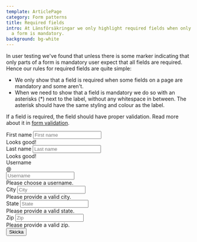 ```yaml
---
template: ArticlePage
category: Form patterns
title: Required fields
intro: At Länsförsäkringar we only highlight required fields when only parts of
  a form is mandatory.
background: bg-white
---
```

In user testing we've found that  unless there is some marker indicating that only parts of a form is mandatory user expect that all fields are required. Hence our rules for required fields are quite simple:

* We only show that a field is required when some fields on a page are mandatory and some aren't.
* When we need to show that a field is mandatory we do so with an asterisks (*) next to the label, without any whitespace in between. The asterisk should have the same styling and colour as the label.

If a field is required, the field should have proper validation. Read more about it in [form validation](../form-validation).

<LfuiWrapper script=" var form = document.getElementById('form1');        var pristine = new Pristine(form);      form.addEventListener('submit', function (e) {        e.preventDefault();                     var valid = pristine.validate();      });">


<form class="needs-validation" novalidate>
<div class="row">
<div class="col-md-6">
<div class="form-group">
<label for="validationCustom01">First name</label>
<input type="text" class="form-control" id="validationCustom01" placeholder="First name" required>
<div class="valid-feedback">
Looks good!
</div>
</div>
</div>
<div class="col-md-6">
<div class="form-group">
<label for="validationCustom02">Last name</label>
<input type="text" class="form-control" id="validationCustom02" placeholder="Last name" required>
<div class="valid-feedback">
Looks good!
</div>
</div>
</div>
</div>
<div class="row">
<div class="col-md-6">
<div class="form-group">
<label for="validationCustomUsername">Username</label>
<div class="input-group">
<div class="input-group-prepend">
<span class="input-group-text" id="inputGroupPrepend">@</span>
</div>
<input type="text" class="form-control" id="validationCustomUsername" placeholder="Username" aria-describedby="inputGroupPrepend" required>
<div class="invalid-feedback">
Please choose a username.
</div>
</div>
</div>
</div>
<div class="col-md-6">
<div class="form-group">
<label for="validationCustom03">City</label>
<input type="text" class="form-control" id="validationCustom03" placeholder="City" required>
<div class="invalid-feedback">
Please provide a valid city.
</div>
</div>
</div>
</div>
<div class="row">
<div class="col-md-6">
<div class="form-group">
<label for="validationCustom04">State</label>
<input type="text" class="form-control" id="validationCustom04" placeholder="State" required>
<div class="invalid-feedback">
Please provide a valid state.
</div>
</div>
</div>
<div class="col-md-6">
<div class="form-group">
<label for="validationCustom05">Zip</label>
<input type="text" class="form-control" id="validationCustom05" placeholder="Zip" required>
<div class="invalid-feedback">
Please provide a valid zip.
</div>
</div>
</div>
</div>
<div class="row">
<div class="col-12 text-right">
<button class="btn btn-sm-block btn-primary mb-2" type="submit">Skicka</button>
</div>
</div>
</form>
</LfuiWrapper>
